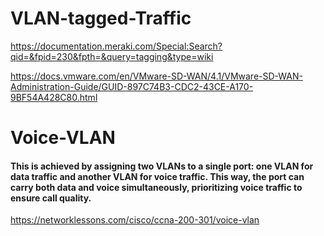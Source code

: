 # VLAN-tagged-Traffic
https://documentation.meraki.com/Special:Search?qid=&fpid=230&fpth=&query=tagging&type=wiki

https://docs.vmware.com/en/VMware-SD-WAN/4.1/VMware-SD-WAN-Administration-Guide/GUID-897C74B3-CDC2-43CE-A170-9BF54A428C80.html


# Voice-VLAN
#### This is achieved by assigning two VLANs to a single port: one VLAN for data traffic and another VLAN for voice traffic. This way, the port can carry both data and voice simultaneously, prioritizing voice traffic to ensure call quality.
https://networklessons.com/cisco/ccna-200-301/voice-vlan

